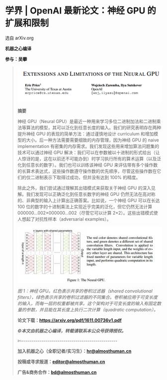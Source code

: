 # 学界 | OpenAI 最新论文：神经 GPU 的扩展和限制

选自 arXiv.org

**机器之心编译**

**参与：吴攀**

> ![](img/48f8afd4fc6eca8bcda4463bec89b647.jpg)
> 
> **摘要**
> 
> 神经 GPU（Neural GPU）是最近一种用来学习多位二进制加法和二进制乘法等算法的模型，其可以泛化到任意长度的输入。我们的研究表明存在两种提升神经 GPU 的表现的简单方法：通过谨慎地设计 curriculum 和增加模型的大小。后一种方法需要需要细致的内存管理，因为神经 GPU 的 naive implementation 有密集的内存需求。我们发现这些用来增加算法问题集的技术可以通过神经 GPU 解决：我们可以在参数被以十进制的形式给出（让人惊讶的是，这在以前还不可能办到）时学习执行所有的算术运算（以及泛化到任意长的数字）。我们也可以训练该神经 GPU 来评估带有多个操作数的长算术表达式，这些操作数遵守操作数的优先顺序，尽管这些操作数在它们的仅二进制表示下取得过成功，但并没有达到 100% 的精度。
> 
> 除此之外，我们尝试通过理解其出错模式来获取关于神经 GPU 的深入见解。我们发现可以正确泛化到任意长数字的神经 GPU 仍然无法在高对称的、非典型的输入上计算出正确答案。比如说，一个神经 GPU 可以在长达 100 位的数字的十进制乘法上实现近乎完美的泛化，但它仍然无法计算 000000…002×000000…002（尽管它可以计算 2×2）。这些出错模式使人想起了对抗性样本（adversarial examples）。
> 
> ![](img/373169a85e0dd5ac1952aaf23c740c61.jpg)
> 
> *图 1：神经 GPU。红色表示共享的卷积过滤器（shared convolutional filters），绿色表示共享的卷积过滤器的不同集合。卷积被应用于可变长度的输入，而每一层的权重都被共享。这个架构对于可变长度的输入有固定数量的参数，并且能在其长度上执行二次计算（quadratic computation）。*
> 
> **论文下载：https://arxiv.org/pdf/1611.00736v1.pdf**
> 
> ******©本文由机器之心编译，***转载请联系本公众号获得授权******。***
> 
> ✄------------------------------------------------
> 
> **加入机器之心（全职记者/实习生）：hr@almosthuman.cn**
> 
> **投稿或寻求报道：editor@almosthuman.cn**
> 
> **广告&商务合作：bd@almosthuman.cn**